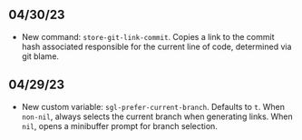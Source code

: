 ## 04/30/23

- New command: `store-git-link-commit`. Copies a link to the commit hash associated responsible for the current line of code, determined via git blame.

## 04/29/23

- New custom variable: `sgl-prefer-current-branch`. Defaults to `t`. When `non-nil`, always selects the current branch when generating links. When `nil`, opens a minibuffer prompt for branch selection.

